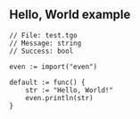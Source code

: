 
## Hello, World example ##
 
    // File: test.tgo
    // Message: string
    // Success: bool
     
    even := import("even")
     
    default := func() {
        str := "Hello, World!"
        even.println(str)
    }
